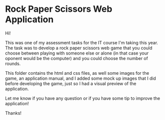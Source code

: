 # Rock Paper Scissors Web Application

Hi!  

This was one of my assessment tasks for the IT course I'm taking this year. The task was to develop a rock paper scissors web game that you could choose between
playing with someone else or alone (in that case your oponent would be the computer) and you could choose the number of rounds.  
  
This folder contains the html and css files, as well some images for the game, an application manual, and I added some mock up images that I did before developing the game, just so I had 
a visual preview of the application.  
  
Let me know if you have any question or if you have some tip to improve the application!  
  
Thanks!
